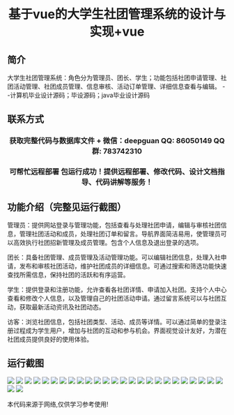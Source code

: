 <p><h1 align="center">基于vue的大学生社团管理系统的设计与实现+vue</h1></p>

## 简介
大学生社团管理系统：角色分为管理员、团长、学生；功能包括社团申请管理、社团活动管理、社团成员管理、信息审核、活动订单管理、详细信息查看与编辑。    --计算机毕业设计源码；毕设源码；java毕业设计源码


## 联系方式
<p><h3 align="center">获取完整代码与数据库文件 + 微信：deepguan QQ: 86050149 QQ群: 783742310</h3></p>
<p><h3 align="center">可帮忙远程部署 包运行成功！提供远程部署、修改代码、设计文档指导、代码讲解等服务！</h3></p>

## 功能介绍（完整见运行截图）
管理员：提供网站登录与管理功能，包括查看与处理社团申请，编辑与审核社团信息，管理社团活动和成员，处理社团订单和留言。导航界面简洁易用，使管理员可以高效执行社团招新管理及成员管理。包含个人信息及退出登录的选项。

团长：具备社团管理、成员管理及活动管理功能。可以编辑社团信息，处理入社申请，发布和审核社团活动，维护社团成员的详细信息。可通过搜索和筛选功能快速查找所需信息，保持社团的活跃和有序运营。

学生：提供登录和注册功能，允许查看各社团详情、申请加入社团。支持个人中心查看和修改个人信息，以及管理自己的社团活动申请。通过留言系统可以与社团互动，获取最新活动资讯及社团动态。

访客：浏览社团信息，包括社团类型、活动、成员等详情。可以通过简单的登录注册过程成为学生用户，增加与社团的互动和参与机会。界面视觉设计友好，为潜在社团成员提供良好的使用体验。


## 运行截图
![](https://bs-1329754181.cos.ap-shanghai.myqcloud.com/ssm/UniversityClubManagementSystem1/img/001.jpg)
![](https://bs-1329754181.cos.ap-shanghai.myqcloud.com/ssm/UniversityClubManagementSystem1/img/002.jpg)
![](https://bs-1329754181.cos.ap-shanghai.myqcloud.com/ssm/UniversityClubManagementSystem1/img/003.jpg)
![](https://bs-1329754181.cos.ap-shanghai.myqcloud.com/ssm/UniversityClubManagementSystem1/img/004.jpg)
![](https://bs-1329754181.cos.ap-shanghai.myqcloud.com/ssm/UniversityClubManagementSystem1/img/005.jpg)
![](https://bs-1329754181.cos.ap-shanghai.myqcloud.com/ssm/UniversityClubManagementSystem1/img/006.jpg)
![](https://bs-1329754181.cos.ap-shanghai.myqcloud.com/ssm/UniversityClubManagementSystem1/img/007.jpg)
![](https://bs-1329754181.cos.ap-shanghai.myqcloud.com/ssm/UniversityClubManagementSystem1/img/008.jpg)
![](https://bs-1329754181.cos.ap-shanghai.myqcloud.com/ssm/UniversityClubManagementSystem1/img/009.jpg)
![](https://bs-1329754181.cos.ap-shanghai.myqcloud.com/ssm/UniversityClubManagementSystem1/img/010.jpg)
![](https://bs-1329754181.cos.ap-shanghai.myqcloud.com/ssm/UniversityClubManagementSystem1/img/011.jpg)
![](https://bs-1329754181.cos.ap-shanghai.myqcloud.com/ssm/UniversityClubManagementSystem1/img/012.jpg)
![](https://bs-1329754181.cos.ap-shanghai.myqcloud.com/ssm/UniversityClubManagementSystem1/img/013.jpg)
![](https://bs-1329754181.cos.ap-shanghai.myqcloud.com/ssm/UniversityClubManagementSystem1/img/014.jpg)
![](https://bs-1329754181.cos.ap-shanghai.myqcloud.com/ssm/UniversityClubManagementSystem1/img/015.jpg)
![](https://bs-1329754181.cos.ap-shanghai.myqcloud.com/ssm/UniversityClubManagementSystem1/img/016.jpg)
![](https://bs-1329754181.cos.ap-shanghai.myqcloud.com/ssm/UniversityClubManagementSystem1/img/017.jpg)
![](https://bs-1329754181.cos.ap-shanghai.myqcloud.com/ssm/UniversityClubManagementSystem1/img/018.jpg)
![](https://bs-1329754181.cos.ap-shanghai.myqcloud.com/ssm/UniversityClubManagementSystem1/img/019.jpg)
![](https://bs-1329754181.cos.ap-shanghai.myqcloud.com/ssm/UniversityClubManagementSystem1/img/020.jpg)
![](https://bs-1329754181.cos.ap-shanghai.myqcloud.com/ssm/UniversityClubManagementSystem1/img/021.jpg)
![](https://bs-1329754181.cos.ap-shanghai.myqcloud.com/ssm/UniversityClubManagementSystem1/img/022.jpg)
![](https://bs-1329754181.cos.ap-shanghai.myqcloud.com/ssm/UniversityClubManagementSystem1/img/023.jpg)
![](https://bs-1329754181.cos.ap-shanghai.myqcloud.com/ssm/UniversityClubManagementSystem1/img/024.jpg)
![](https://bs-1329754181.cos.ap-shanghai.myqcloud.com/ssm/UniversityClubManagementSystem1/img/025.jpg)
![](https://bs-1329754181.cos.ap-shanghai.myqcloud.com/ssm/UniversityClubManagementSystem1/img/026.jpg)
![](https://bs-1329754181.cos.ap-shanghai.myqcloud.com/ssm/UniversityClubManagementSystem1/img/027.jpg)

<p>本代码来源于网络,仅供学习参考使用!</p>

